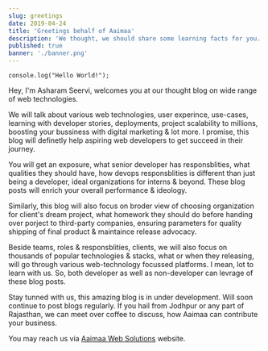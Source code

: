 ```yaml
---
slug: greetings
date: 2019-04-24
title: 'Greetings behalf of Aaimaa'
description: 'We thought, we should share some learning facts for you. How we ideate, turn it into innovation. How production works & best practise to scale your project.'
published: true
banner: './banner.png'
---
```


`
console.log("Hello World!");
`

Hey, I'm Asharam Seervi, welcomes you at our thought blog on wide range of web technologies.

We will talk about various web technologies, user experince, use-cases, learning with developer stories, deployments, project scalability to millions, boosting your bussiness with digital marketing & lot more. I promise, this blog will definetly help aspiring web developers to get succeed in their journey.

You will get an exposure, what senior developer has responsblities, what qualities they should have, how devops responsblities is different than just being a developer, ideal organizations for interns & beyond. These blog posts will enrich your overall performance & ideology.

Similarly, this blog will also focus on broder view of choosing organization for client's dream project, what homework they should do before handing over porject to third-party companies, ensuring parameters for quality shipping of final product & maintaince release advocacy.

Beside teams, roles & responsblities, clients, we will also focus on thousands of popular technologies & stacks, what or when they releasing, will go through various web-technology focussed platforms. I mean, lot to learn with us. So, both developer as well as non-developer can levrage of these blog posts.

Stay tunned with us, this amazing blog is in under development. Will soon continue to post blogs regularly. If you hail from Jodhpur or any part of Rajasthan, we can meet over coffee to discuss, how Aaimaa can contribute your business.

You may reach us via [Aaimaa Web Solutions](https://www.aaimaa.in/contact) website.